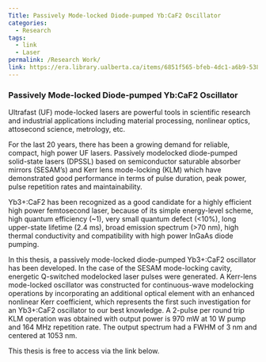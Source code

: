 ```yaml
---
Title: Passively Mode-locked Diode-pumped Yb:CaF2 Oscillator
categories:
  - Research
tags:
  - link
  - Laser
permalink: /Research Work/
link: https://era.library.ualberta.ca/items/6851f565-bfeb-4dc1-a6b9-538eaab194a1/view/a280fb0a-3a1d-474d-bb98-74a58176efe0/Yu_Yang_201409_MSc.pdf
---
```

### Passively Mode-locked Diode-pumped Yb:CaF2 Oscillator

Ultrafast (UF) mode-locked lasers are powerful tools in scientific research and industrial applications including material processing, nonlinear optics, attosecond science, metrology, etc.

For the last 20 years, there has been a growing demand for reliable, compact, high power UF lasers. Passively modelocked diode-pumped solid-state lasers (DPSSL) based on semiconductor saturable absorber mirrors (SESAM’s) and Kerr lens mode-locking (KLM) which have demonstrated good performance in terms of pulse duration, peak power, pulse repetition rates and maintainability.

Yb3+:CaF2 has been recognized as a good candidate for a highly efficient high power femtosecond laser, because of its simple energy-level scheme, high quantum efficiency (~1), very small quantum defect (<10%), long upper-state lifetime (2.4 ms), broad emission spectrum (>70 nm), high thermal conductivity and compatibility with high power InGaAs diode pumping.

In this thesis, a passively mode-locked diode-pumped Yb3+:CaF2 oscillator has been developed. In the case of the SESAM mode-locking cavity, energetic Q-switched modelocked laser pulses were generated. A Kerr-lens mode-locked oscillator was constructed for continuous-wave modelocking operations by incorporating an additional optical element with an enhanced nonlinear Kerr coefficient, which represents the first such investigation for an Yb3+:CaF2 oscillator to our best knowledge. A 2-pulse per round trip KLM operation was obtained with output power is 970 mW at 10 W pump and 164 MHz repetition rate. The output spectrum had a FWHM of 3 nm and centered at 1053 nm.

This thesis is free to access via the link below.
